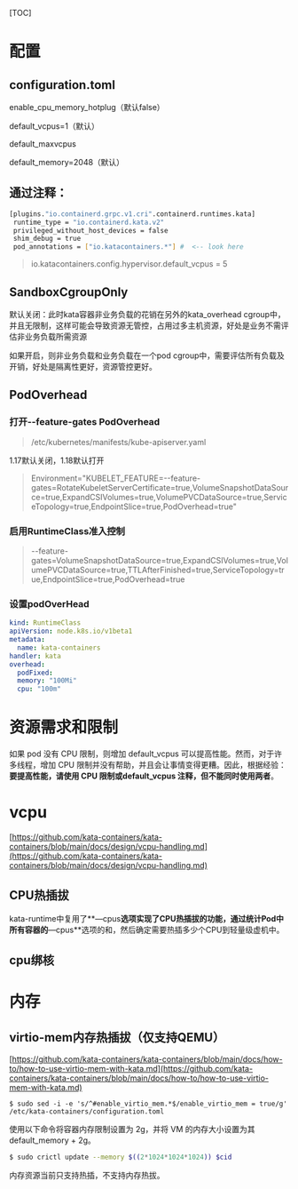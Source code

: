  [TOC]

# 配置

## configuration.toml

enable_cpu_memory_hotplug（默认false）

default_vcpus=1（默认）

default_maxvcpus

default_memory=2048（默认）

## 通过注释：
```bash
[plugins."io.containerd.grpc.v1.cri".containerd.runtimes.kata]
 runtime_type = "io.containerd.kata.v2"
 privileged_without_host_devices = false
 shim_debug = true
 pod_annotations = ["io.katacontainers.*"] #  <-- look here
```

>  io.katacontainers.config.hypervisor.default_vcpus = 5

## SandboxCgroupOnly

默认关闭：此时kata容器非业务负载的花销在另外的kata_overhead cgroup中，并且无限制，这样可能会导致资源无管控，占用过多主机资源，好处是业务不需评估非业务负载所需资源

如果开启，则非业务负载和业务负载在一个pod cgroup中，需要评估所有负载及开销，好处是隔离性更好，资源管控更好。

## PodOverhead

### 打开--feature-gates PodOverhead

> /etc/kubernetes/manifests/kube-apiserver.yaml

1.17默认关闭，1.18默认打开

> Environment="KUBELET_FEATURE=--feature-gates=RotateKubeletServerCertificate=true,VolumeSnapshotDataSource=true,ExpandCSIVolumes=true,VolumePVCDataSource=true,ServiceTopology=true,EndpointSlice=true,PodOverhead=true"

### 启用RuntimeClass准入控制

> --feature-gates=VolumeSnapshotDataSource=true,ExpandCSIVolumes=true,VolumePVCDataSource=true,TTLAfterFinished=true,ServiceTopology=true,EndpointSlice=true,PodOverhead=true

### 设置podOverHead

```yaml
kind: RuntimeClass
apiVersion: node.k8s.io/v1beta1
metadata:
  name: kata-containers
handler: kata
overhead:
  podFixed:
  memory: "100Mi"
  cpu: "100m"
```

# 资源需求和限制

如果 pod 没有 CPU 限制，则增加 default_vcpus 可以提高性能。然而，对于许多线程，增加 CPU 限制并没有帮助，并且会让事情变得更糟。因此，根据经验：**要提高性能，请使用 CPU 限制或default_vcpus 注释，但不能同时使用两者**。 



# vcpu

[https://github.com/kata-containers/kata-containers/blob/main/docs/design/vcpu-handling.md](https://github.com/kata-containers/kata-containers/blob/main/docs/design/vcpu-handling.md)

## CPU热插拔

kata-runtime中复用了**—cpus**选项实现了CPU热插拔的功能，通过统计Pod中所有容器的**—cpus**选项的和，然后确定需要热插多少个CPU到轻量级虚机中。



## cpu绑核

# 内存


## virtio-mem内存热插拔（仅支持QEMU）
[https://github.com/kata-containers/kata-containers/blob/main/docs/how-to/how-to-use-virtio-mem-with-kata.md](https://github.com/kata-containers/kata-containers/blob/main/docs/how-to/how-to-use-virtio-mem-with-kata.md)

```
$ sudo sed -i -e 's/^#enable_virtio_mem.*$/enable_virtio_mem = true/g' /etc/kata-containers/configuration.toml
```



使用以下命令将容器内存限制设置为 2g，并将 VM 的内存大小设置为其 default_memory + 2g。
```bash
$ sudo crictl update --memory $((2*1024*1024*1024)) $cid
```

内存资源当前只支持热插，不支持内存热拔。